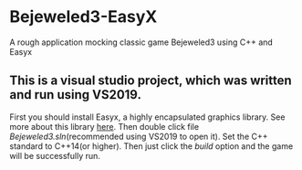 # Bejeweled3-EasyX
A rough application mocking classic game Bejeweled3 using C++ and Easyx
## This is a visual studio project, which was written and run using VS2019.
First you should install Easyx, a highly encapsulated graphics library. See more about this library [here](https://easyx.cn/).
Then double click file *Bejeweled3.sln*(recommended using VS2019 to open it). Set the C++ standard to C++14(or higher).
Then just click the *build* option and the game will be successfully run.
